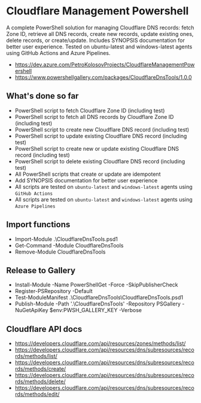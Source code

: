 # Cloudflare Management Powershell

A complete PowerShell solution for managing Cloudflare DNS records: fetch Zone ID, retrieve all DNS records, create new
records, update existing ones, delete records, or create/update. Includes SYNOPSIS documentation for better user
experience. Tested on ubuntu-latest and windows-latest agents using GitHub Actions and Azure Pipelines.

- https://dev.azure.com/PetroKolosovProjects/CloudflareManagementPowershell
- https://www.powershellgallery.com/packages/CloudflareDnsTools/1.0.0

## What's done so far

- PowerShell script to fetch Cloudflare Zone ID (including test)
- PowerShell script to fetch all DNS records by Cloudflare Zone ID (including test)
- PowerShell script to create new Cloudflare DNS record (including test)
- PowerShell script to update existing Cloudflare DNS record (including test)
- PowerShell script to create new or update existing Cloudflare DNS record (including test)
- PowerShell script to delete existing Cloudflare DNS record (including test)
- All PowerShell scripts that create or update are idempotent
- Add SYNOPSIS documentation for better user experience
- All scripts are tested on `ubuntu-latest` and `windows-latest` agents using `GitHub Actions`
- All scripts are tested on `ubuntu-latest` and `windows-latest` agents using `Azure Pipelines`

## Import functions

- Import-Module .\CloudflareDnsTools.psd1
- Get-Command -Module CloudflareDnsTools
- Remove-Module CloudflareDnsTools

## Release to Gallery

- Install-Module -Name PowerShellGet -Force -SkipPublisherCheck
- Register-PSRepository -Default
- Test-ModuleManifest .\CloudflareDnsTools\CloudflareDnsTools.psd1
- Publish-Module -Path '.\CloudflareDnsTools' -Repository PSGallery -NuGetApiKey $env:PWSH_GALLERY_KEY -Verbose

## Cloudflare API docs

- https://developers.cloudflare.com/api/resources/zones/methods/list/
- https://developers.cloudflare.com/api/resources/dns/subresources/records/methods/list/
- https://developers.cloudflare.com/api/resources/dns/subresources/records/methods/create/
- https://developers.cloudflare.com/api/resources/dns/subresources/records/methods/delete/
- https://developers.cloudflare.com/api/resources/dns/subresources/records/methods/edit/